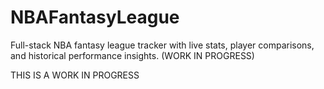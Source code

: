 # NBAFantasyLeague
Full-stack NBA fantasy league tracker with live stats, player comparisons, and historical performance insights. (WORK IN PROGRESS)

THIS IS A WORK IN PROGRESS
